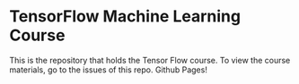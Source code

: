 # TensorFlow Machine Learning Course

This is the repository that holds the Tensor Flow course. To view the course materials, go to the issues of this repo.
Github Pages!
